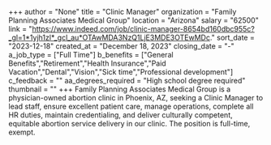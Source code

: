 +++
author = "None"
title = "Clinic Manager"
organization = "Family Planning Associates Medical Group"
location = "Arizona"
salary = "62500"
link = "https://www.indeed.com/job/clinic-manager-8654bd160dbc955c?_gl=1*1yjh1zl*_gcl_au*OTAwMDA3NzQ1LjE3MDE3OTEwMDc."
sort_date = "2023-12-18"
created_at = "December 18, 2023"
closing_date = "-"
a_job_type = ["Full Time"]
b_benefits = ["General Benefits","Retirement","Health Insurance","Paid Vacation","Dental","Vision","Sick time","Professional development"]
c_feedback = ""
aa_degrees_required = "High school degree required"
thumbnail = ""
+++
Family Planning Associates Medical Group is a physician-owned abortion clinic in Phoenix, AZ, seeking a Clinic Manager to lead staff, ensure excellent patient care, manage operations, complete all HR duties, maintain credentialing, and deliver culturally competent, equitable abortion service delivery in our clinic. The position is full-time, exempt. 